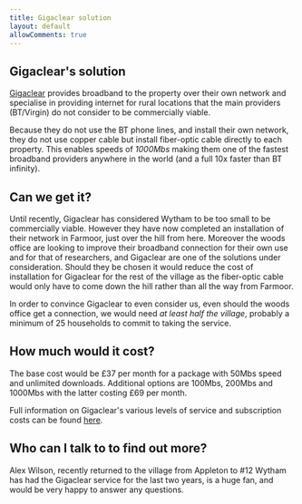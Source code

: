 ```yaml
---
title: Gigaclear solution
layout: default
allowComments: true
---
```


## Gigaclear's solution

[Gigaclear](http://www.gigaclear.com) provides broadband to the property over their own network and
specialise in providing internet for rural locations that the main providers (BT/Virgin) do not
consider to be commercially viable.

Because they do not use the BT phone lines, and install their own network, they do not use copper
cable but install fiber-optic cable directly to each property. This enables speeds of *1000Mbs*
making them one of the fastest broadband providers anywhere in the world (and a full 10x faster
than BT infinity).

## Can we get it?

Until recently, Gigaclear has considered Wytham to be too small to be commercially viable. However
they have now completed an installation of their network in Farmoor, just over the hill from here.
Moreover the woods office are looking to improve their broadband connection for their own use and
for that of researchers, and Gigaclear are one of the solutions under consideration. Should they be
chosen it would reduce the cost of installation for Gigaclear for the rest of the village as the
fiber-optic cable would only have to come down the hill rather than all the way from Farmoor.

In order to convince Gigaclear to even consider us, even should the woods office get a connection, we
would need *at least half the village*, probably a minimum of 25 households to commit to taking the
service.

## How much would it cost?

The base cost would be £37 per month for a package with 50Mbs speed and unlimited downloads. 
Additional options are 100Mbs, 200Mbs and 1000Mbs with the latter costing £69 per month.

Full information on Gigaclear's various levels of service and subscription costs can be found
[here](http://www.gigaclear.com/what-we-offer/for-home/home-broadband-packages).

## Who can I talk to to find out more?

Alex Wilson, recently returned to the village from Appleton to #12 Wytham has had the Gigaclear
service for the last two years, is a huge fan, and would be very happy to answer any questions.
